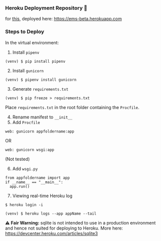 ### Heroku Deployment Repository 🚀
for [this](https://github.com/abhishekarya1/EMS-Flask-CRUD-Webapp), deployed here: https://ems-beta.herokuapp.com  

### Steps to Deploy
In the virtual environment:
1. Install `pipenv`
```
(venv) $ pip install pipenv
```
2. Install `gunicorn`
```
(venv) $ pipenv install gunicorn
```
3. Generate `requirements.txt`
```
(venv) $ pip freeze > requirements.txt
```
Place `requirements.txt` in the root folder containing the `Procfile`.

4. Rename manifest to `__init__` 
5. Add `Procfile`
```
web: gunicorn appfoldername:app
```
OR
```
web: gunicorn wsgi:app
```
(Not tested)

6. Add `wsgi.py`
```
from appfoldername import app
if __name__ == "__main__":
  app.run()
```
7. Viewing real-time Heroku log
```
$ heroku login -i

(venv) $ heroku logs --app appName --tail
```

⚠️ **Fair Warning:** sqlite is not intended to use in a production environment and hence not suited for deploying to Heroku. More here: https://devcenter.heroku.com/articles/sqlite3
